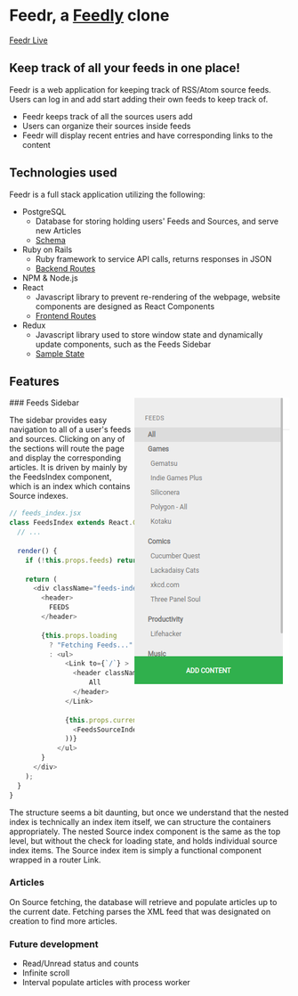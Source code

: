 
# Feedr, a [Feedly](https://feedly.com/) clone

[Feedr Live](https://feedr-fsp.herokuapp.com/)

## Keep track of all your feeds in one place!

Feedr is a web application for keeping track of RSS/Atom source feeds. Users can log in and add start adding their own feeds to keep track of.

* Feedr keeps track of all the sources users add
* Users can organize their sources inside feeds
* Feedr will display recent entries and have corresponding links to the content

## Technologies used

Feedr is a full stack application utilizing the following:

* PostgreSQL
	* Database for storing holding users' Feeds and Sources, and serve new Articles
  * [Schema](https://github.com/cnguyen714/Feedr/wiki/Schema)
* Ruby on Rails
	* Ruby framework to service API calls, returns responses in JSON 
  * [Backend Routes](https://github.com/cnguyen714/Feedr/wiki/Backend-Routes)
* NPM & Node.js
* React
  * Javascript library to prevent re-rendering of the webpage, website components are designed as React Components
  * [Frontend Routes](https://github.com/cnguyen714/Feedr/wiki/Frontend-Routes)
* Redux
  * Javascript library used to store window state and dynamically update components, such as the Feeds Sidebar
  * [Sample State](https://github.com/cnguyen714/Feedr/wiki/Sample-State)

## Features

<img align="right" src="https://github.com/cnguyen714/Feedr/blob/master/readme/sidebar.png">
### Feeds Sidebar

The sidebar provides easy navigation to all of a user's feeds and sources. Clicking on any of the sections will route the page and display the corresponding articles. It is driven by mainly by the FeedsIndex component, which is an index which contains Source indexes. 

```javascript
// feeds_index.jsx
class FeedsIndex extends React.Component {
  // ...

  render() {
    if (!this.props.feeds) return null; 

    return (
      <div className="feeds-index">
        <header>
          FEEDS
        </header>

        {this.props.loading 
          ? "Fetching Feeds..."
          : <ul>
              <Link to={`/`} >
                <header className="select feed-index-item feeds-source-index all-feed">
                    All
                </header>
              </Link>

              {this.props.currentUser.subscribedFeeds.map(feedId => (
                <FeedsSourceIndexContainer feed={this.props.feeds[feedId]} key={`feed-${feedId}`}/>
              ))}
            </ul>
        }
      </div>
    );
  }
}
```
The structure seems a bit daunting, but once we understand that the nested index is technically an index item itself, we can structure the containers appropriately.
The nested Source index component is the same as the top level, but without the check for loading state, and holds individual source index items. The Source index item is simply a functional component wrapped in a router Link.

### Articles

On Source fetching, the database will retrieve and populate articles up to the current date. Fetching parses the XML feed that was designated on creation to find more articles.

### Future development
* Read/Unread status and counts
* Infinite scroll
* Interval populate articles with process worker